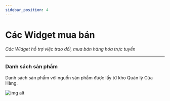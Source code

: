 ```yaml
---
sidebar_position: 4
---
```


# Các Widget mua bán
*Các Widget hỗ trợ việc trao đổi, mua bán hàng hóa trực tuyến*

---

### Danh sách sản phẩm

Danh sách sản phẩm với nguồn sản phẩm được lấy từ kho Quản lý Cửa Hàng.

![img alt](/img/widget/ecom/productlisting.jpeg)